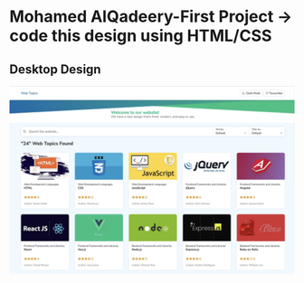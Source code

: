 # Mohamed AlQadeery-First Project -> code this design using HTML/CSS

## Desktop Design
![Desktop Design](https://github.com/JSD-0923/mohamed-alqadeery/blob/main/mohamed-alqadeery-project1/assets/project-sample.png)

